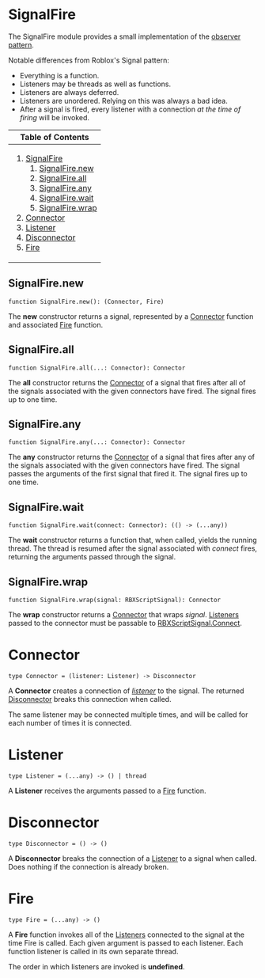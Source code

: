 # SignalFire
[SignalFire]: #user-content-signalfire

The SignalFire module provides a small implementation of the [observer
pattern][observer].

Notable differences from Roblox's Signal pattern:
- Everything is a function.
- Listeners may be threads as well as functions.
- Listeners are always deferred.
- Listeners are unordered. Relying on this was always a bad idea.
- After a signal is fired, every listener with a connection *at the time of
  firing* will be invoked.

[observer]: https://en.wikipedia.org/wiki/Observer_pattern

<table>
<thead><tr><th>Table of Contents</th></tr></thead>
<tbody><tr><td>

1. [SignalFire][SignalFire]
	1. [SignalFire.new][SignalFire.new]
	2. [SignalFire.all][SignalFire.all]
	3. [SignalFire.any][SignalFire.any]
	4. [SignalFire.wait][SignalFire.wait]
	5. [SignalFire.wrap][SignalFire.wrap]
2. [Connector][Connector]
3. [Listener][Listener]
4. [Disconnector][Disconnector]
5. [Fire][Fire]

</td></tr></tbody>
</table>

## SignalFire.new
[SignalFire.new]: #user-content-signalfirenew
```
function SignalFire.new(): (Connector, Fire)
```

The **new** constructor returns a signal, represented by a
[Connector][Connector] function and associated [Fire][Fire] function.

## SignalFire.all
[SignalFire.all]: #user-content-signalfireall
```
function SignalFire.all(...: Connector): Connector
```

The **all** constructor returns the [Connector][Connector] of a signal
that fires after all of the signals associated with the given connectors have
fired. The signal fires up to one time.

## SignalFire.any
[SignalFire.any]: #user-content-signalfireany
```
function SignalFire.any(...: Connector): Connector
```

The **any** constructor returns the [Connector][Connector] of a signal
that fires after any of the signals associated with the given connectors have
fired. The signal passes the arguments of the first signal that fired it. The
signal fires up to one time.

## SignalFire.wait
[SignalFire.wait]: #user-content-signalfirewait
```
function SignalFire.wait(connect: Connector): (() -> (...any))
```

The **wait** constructor returns a function that, when called, yields
the running thread. The thread is resumed after the signal associated with
*connect* fires, returning the arguments passed through the signal.

## SignalFire.wrap
[SignalFire.wrap]: #user-content-signalfirewrap
```
function SignalFire.wrap(signal: RBXScriptSignal): Connector
```

The **wrap** constructor returns a [Connector][Connector] that wraps
*signal*. [Listeners][Listener] passed to the connector must be passable to
[RBXScriptSignal.Connect][Connect].

[Connect]: https://developer.roblox.com/en-us/api-reference/datatype/RBXScriptSignal#functions

# Connector
[Connector]: #user-content-connector
```
type Connector = (listener: Listener) -> Disconnector
```

A **Connector** creates a connection of [*listener*][Listener] to the
signal. The returned [Disconnector][Disconnector] breaks this connection when
called.

The same listener may be connected multiple times, and will be called for
each number of times it is connected.

# Listener
[Listener]: #user-content-listener
```
type Listener = (...any) -> () | thread
```

A **Listener** receives the arguments passed to a [Fire][Fire] function.

# Disconnector
[Disconnector]: #user-content-disconnector
```
type Disconnector = () -> ()
```

A **Disconnector** breaks the connection of a [Listener][Listener] to a
signal when called. Does nothing if the connection is already broken.

# Fire
[Fire]: #user-content-fire
```
type Fire = (...any) -> ()
```

A **Fire** function invokes all of the [Listeners][Listener] connected
to the signal at the time Fire is called. Each given argument is passed to
each listener. Each function listener is called in its own separate thread.

The order in which listeners are invoked is **undefined**.

